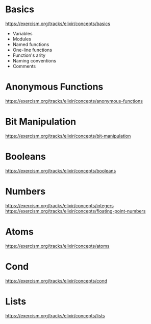 # Basics

https://exercism.org/tracks/elixir/concepts/basics

- Variables
- Modules
- Named functions
- One-line functions
- Function's arity
- Naming conventions
- Comments

# Anonymous Functions

https://exercism.org/tracks/elixir/concepts/anonymous-functions

# Bit Manipulation

https://exercism.org/tracks/elixir/concepts/bit-manipulation

# Booleans

https://exercism.org/tracks/elixir/concepts/booleans

# Numbers

https://exercism.org/tracks/elixir/concepts/integers
https://exercism.org/tracks/elixir/concepts/floating-point-numbers

# Atoms

https://exercism.org/tracks/elixir/concepts/atoms

# Cond

https://exercism.org/tracks/elixir/concepts/cond

# Lists

https://exercism.org/tracks/elixir/concepts/lists
